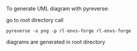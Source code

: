 To generate UML diagram with pyreverse:

go to root directory
call
```
pyreverse -o png -p rl-envs-forge rl-envs-forge
```
diagrams are generated in root directory